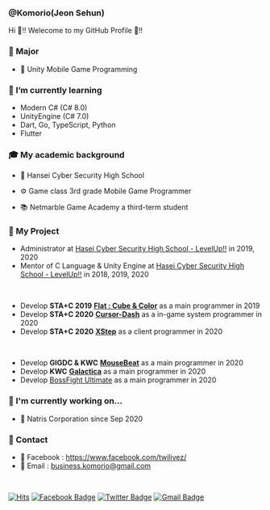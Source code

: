 ### @Komorio(Jeon Sehun) 
Hi 🐹‼️ Welecome to my GitHub Profile 🤗‼️

### 🌳 Major

* 🧩 Unity Mobile Game Programming

### 🌱 I’m currently learning

- Modern C# (C# 8.0)
- UnityEngine (C# 7.0)
- Dart, Go, TypeScript, Python
- Flutter

### 🎓 My academic background

- 🏫 Hansei Cyber Security High School
- ⚙️ Game class 3rd grade Mobile Game Programmer

- 📚 Netmarble Game Academy a third-term student

### 🌙 My Project

- Administrator at [Hasei Cyber Security High School - LevelUp!!](https://www.facebook.com/hglevelup) in 2019, 2020
- Mentor of C Language & Unity Engine at [Hasei Cyber Security High School - LevelUp!!](https://www.facebook.com/hglevelup) in 2018, 2019, 2020

<br>

- Develop **STA+C 2019** [**Flat : Cube & Color**](https://play.google.com/store/apps/details?id=com.Idiots.Flat) as a main programmer in 2019
- Develop **STA+C 2020** [**Cursor-Dash**](https://github.com/Komorio/Cursor-Dash) as a in-game system programmer in 2020
- Develop **STA+C 2020** [**XStep**](https://www.youtube.com/watch?v=h7lW15u0Icg&t=13s) as a client programmer in 2020

<br>

- Develop **GIGDC & KWC** [**MouseBeat**](https://www.youtube.com/watch?v=tiD9GnTAGak) as a main programmer in 2020
- Develop **KWC** [**Galactica**](https://github.com/Komorio/Galactica) as a main programmer in 2020
- Develop [BossFight Ultimate](https://www.youtube.com/watch?v=bvspgqr8Y0A) as a main programmer in 2020


### 🔭 I'm currently working on...

- 🏢 Natris Corporation since Sep 2020 

### 💬 Contact 

- 📘 Facebook : https://www.facebook.com/twilivez/
- 📨 Email : business.komorio@gmail.com 

<br>

[![Hits](https://hits.seeyoufarm.com/api/count/incr/badge.svg?url=https%3A%2F%2Fgithub.com%2FKomorio%2FKomorio)](https://hits.seeyoufarm.com)
[![Facebook Badge](https://img.shields.io/badge/-Facebook-1877f2?style=flat-square&logo=facebook&logoColor=white&link=https://www.facebook.com/twilivez/)](https://www.facebook.com/twilivez/)
[![Twitter Badge](https://img.shields.io/badge/-Twitter-1877f2?style=flat-square&logo=twitter&logoColor=white&link=https://twitter.com/uni_Komorio/)](https://twitter.com/uni_Komorio/)
[![Gmail Badge](https://img.shields.io/badge/-Gmail-d14836?style=flat-square&logo=Gmail&logoColor=white&link=mailto:business.Komorio@gmail.com)](mailto:business.Komorio@gmail.com)

